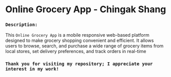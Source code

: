 # Online Grocery App - Chingak Shang 


### `Description:`
This `Online Grocery App` is a mobile responsive web-based platform designed to make grocery shopping convenient and efficient. It allows users to browse, search, and purchase a wide range of grocery items from local stores, set delivery preferences, and track orders in real-time

###  `Thank you for visiting my repository; I appreciate your interest in my work!`
